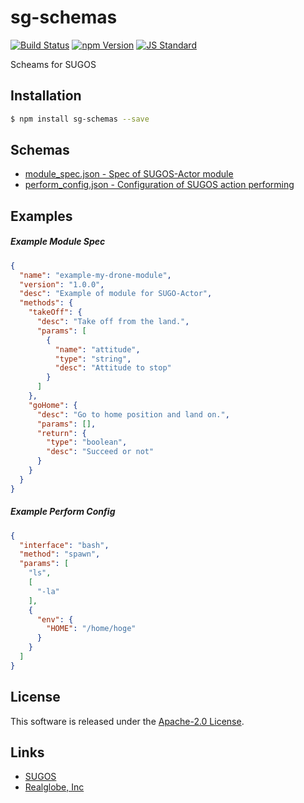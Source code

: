 sg-schemas
==========

<!---
This file is generated by ape-tmpl. Do not update manually.
--->

<!-- Badge Start -->
<a name="badges"></a>

[![Build Status][bd_travis_shield_url]][bd_travis_url]
[![npm Version][bd_npm_shield_url]][bd_npm_url]
[![JS Standard][bd_standard_shield_url]][bd_standard_url]

[bd_repo_url]: https://github.com/realglobe-Inc/sg-schemas
[bd_travis_url]: http://travis-ci.org/realglobe-Inc/sg-schemas
[bd_travis_shield_url]: http://img.shields.io/travis/realglobe-Inc/sg-schemas.svg?style=flat
[bd_travis_com_url]: http://travis-ci.com/realglobe-Inc/sg-schemas
[bd_travis_com_shield_url]: https://api.travis-ci.com/realglobe-Inc/sg-schemas.svg?token=
[bd_license_url]: https://github.com/realglobe-Inc/sg-schemas/blob/master/LICENSE
[bd_codeclimate_url]: http://codeclimate.com/github/realglobe-Inc/sg-schemas
[bd_codeclimate_shield_url]: http://img.shields.io/codeclimate/github/realglobe-Inc/sg-schemas.svg?style=flat
[bd_codeclimate_coverage_shield_url]: http://img.shields.io/codeclimate/coverage/github/realglobe-Inc/sg-schemas.svg?style=flat
[bd_gemnasium_url]: https://gemnasium.com/realglobe-Inc/sg-schemas
[bd_gemnasium_shield_url]: https://gemnasium.com/realglobe-Inc/sg-schemas.svg
[bd_npm_url]: http://www.npmjs.org/package/sg-schemas
[bd_npm_shield_url]: http://img.shields.io/npm/v/sg-schemas.svg?style=flat
[bd_standard_url]: http://standardjs.com/
[bd_standard_shield_url]: https://img.shields.io/badge/code%20style-standard-brightgreen.svg

<!-- Badge End -->


<!-- Description Start -->
<a name="description"></a>

Scheams for SUGOS

<!-- Description End -->


<!-- Overview Start -->
<a name="overview"></a>



<!-- Overview End -->


<!-- Sections Start -->
<a name="sections"></a>

<!-- Section from "doc/guides/01.Installation.md.hbs" Start -->

<a name="section-doc-guides-01-installation-md"></a>

Installation
-----

```bash
$ npm install sg-schemas --save
```


<!-- Section from "doc/guides/01.Installation.md.hbs" End -->

<!-- Section from "doc/guides/02.Schemas.md.hbs" Start -->

<a name="section-doc-guides-02-schemas-md"></a>

Schemas
---------

+ [module_spec.json - Spec of SUGOS-Actor module](lib/module_spec.json)
+ [perform_config.json - Configuration of SUGOS action performing](lib/perform_config.json)


<!-- Section from "doc/guides/02.Schemas.md.hbs" End -->

<!-- Section from "doc/guides/03.Examples.md.hbs" Start -->

<a name="section-doc-guides-03-examples-md"></a>

Examples
---------

##### Example Module Spec

```json
{
  "name": "example-my-drone-module",
  "version": "1.0.0",
  "desc": "Example of module for SUGO-Actor",
  "methods": {
    "takeOff": {
      "desc": "Take off from the land.",
      "params": [
        {
          "name": "attitude",
          "type": "string",
          "desc": "Attitude to stop"
        }
      ]
    },
    "goHome": {
      "desc": "Go to home position and land on.",
      "params": [],
      "return": {
        "type": "boolean",
        "desc": "Succeed or not"
      }
    }
  }
}
```
##### Example Perform Config

```json
{
  "interface": "bash",
  "method": "spawn",
  "params": [
    "ls",
    [
      "-la"
    ],
    {
      "env": {
        "HOME": "/home/hoge"
      }
    }
  ]
}
```


<!-- Section from "doc/guides/03.Examples.md.hbs" End -->


<!-- Sections Start -->


<!-- LICENSE Start -->
<a name="license"></a>

License
-------
This software is released under the [Apache-2.0 License](https://github.com/realglobe-Inc/sg-schemas/blob/master/LICENSE).

<!-- LICENSE End -->


<!-- Links Start -->
<a name="links"></a>

Links
------

+ [SUGOS][sugos_url]
+ [Realglobe, Inc][realglobe,_inc_url]

[sugos_url]: https://github.com/realglobe-Inc/sugos
[realglobe,_inc_url]: http://realglobe.jp

<!-- Links End -->

